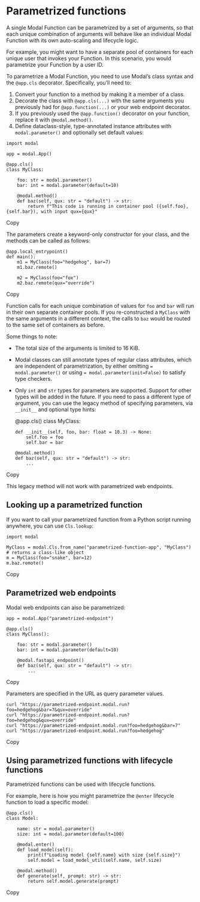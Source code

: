 # Parametrized functions

A single Modal Function can be parametrized by a set of arguments, so that
each unique combination of arguments will behave like an individual Modal
Function with its own auto-scaling and lifecycle logic.

For example, you might want to have a separate pool of containers for each
unique user that invokes your Function. In this scenario, you would
parametrize your Function by a user ID.

To parametrize a Modal Function, you need to use Modal’s class syntax and the
`@app.cls` decorator. Specifically, you’ll need to:

  1. Convert your function to a method by making it a member of a class.
  2. Decorate the class with `@app.cls(...)` with the same arguments you previously had for `@app.function(...)` or your web endpoint decorator.
  3. If you previously used the `@app.function()` decorator on your function, replace it with `@modal.method()`.
  4. Define dataclass-style, type-annotated instance attributes with `modal.parameter()` and optionally set default values:

    
    
    import modal
    
    app = modal.App()
    
    @app.cls()
    class MyClass:
    
        foo: str = modal.parameter()
        bar: int = modal.parameter(default=10)
    
        @modal.method()
        def baz(self, qux: str = "default") -> str:
            return f"This code is running in container pool ({self.foo}, {self.bar}), with input qux={qux}"

Copy

The parameters create a keyword-only constructor for your class, and the
methods can be called as follows:

    
    
    @app.local_entrypoint()
    def main():
        m1 = MyClass(foo="hedgehog", bar=7)
        m1.baz.remote()
    
        m2 = MyClass(foo="fox")
        m2.baz.remote(qux="override")

Copy

Function calls for each unique combination of values for `foo` and `bar` will
run in their own separate container pools. If you re-constructed a `MyClass`
with the same arguments in a different context, the calls to `baz` would be
routed to the same set of containers as before.

Some things to note:

  * The total size of the arguments is limited to 16 KiB.
  * Modal classes can still annotate types of regular class attributes, which are independent of parametrization, by either omitting `= modal.parameter()` or using `= modal.parameter(init=False)` to satisfy type checkers.
  * Only `int` and `str` types for parameters are supported. Support for other types will be added in the future. If you need to pass a different type of argument, you can use the legacy method of specifying parameters, via `__init__` and optional type hints:

    
    
    @app.cls()
    class MyClass:
    
        def __init__(self, foo, bar: float = 10.3) -> None:
            self.foo = foo
            self.bar = bar
    
        @modal.method()
        def baz(self, qux: str = "default") -> str:
            ...

Copy

This legacy method will not work with parametrized web endpoints.

## Looking up a parametrized function

If you want to call your parametrized function from a Python script running
anywhere, you can use `Cls.lookup`:

    
    
    import modal
    
    MyClass = modal.Cls.from_name("parametrized-function-app", "MyClass")  # returns a class-like object
    m = MyClass(foo="snake", bar=12)
    m.baz.remote()

Copy

## Parametrized web endpoints

Modal web endpoints can also be parametrized:

    
    
    app = modal.App("parametrized-endpoint")
    
    @app.cls()
    class MyClass():
    
        foo: str = modal.parameter()
        bar: int = modal.parameter(default=10)
    
        @modal.fastapi_endpoint()
        def baz(self, qux: str = "default") -> str:
            ...

Copy

Parameters are specified in the URL as query parameter values.

    
    
    curl "https://parametrized-endpoint.modal.run?foo=hedgehog&bar=7&qux=override"
    curl "https://parametrized-endpoint.modal.run?foo=hedgehog&qux=override"
    curl "https://parametrized-endpoint.modal.run?foo=hedgehog&bar=7"
    curl "https://parametrized-endpoint.modal.run?foo=hedgehog"

Copy

## Using parametrized functions with lifecycle functions

Parametrized functions can be used with lifecycle functions.

For example, here is how you might parametrize the `@enter` lifecycle function
to load a specific model:

    
    
    @app.cls()
    class Model:
    
        name: str = modal.parameter()
        size: int = modal.parameter(default=100)
    
        @modal.enter()
        def load_model(self):
            print(f"Loading model {self.name} with size {self.size}")
            self.model = load_model_util(self.name, self.size)
    
        @modal.method()
        def generate(self, prompt: str) -> str:
            return self.model.generate(prompt)

Copy

